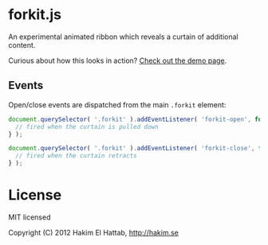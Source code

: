 # forkit.js

An experimental animated ribbon which reveals a curtain of additional content.

Curious about how this looks in action? [Check out the demo page](http://lab.hakim.se/forkit-js/).

## Events

Open/close events are dispatched from the main ```.forkit``` element:

```javascript
document.querySelector( '.forkit' ).addEventListener( 'forkit-open', function() {
  // fired when the curtain is pulled down
} );

document.querySelector( '.forkit' ).addEventListener( 'forkit-close', function() {
  // fired when the curtain retracts
} );
```

# License

MIT licensed

Copyright (C) 2012 Hakim El Hattab, http://hakim.se
